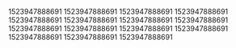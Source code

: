 1523947888691
1523947888691
1523947888691
1523947888691
1523947888691
1523947888691
1523947888691
1523947888691
1523947888691
1523947888691
1523947888691
1523947888691
1523947888691
1523947888691
1523947888691